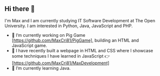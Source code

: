 ## Hi there 👋
I'm Max and I am currently studying IT Software Development at The Open University. I am interested in Python, Java, JavaScript and PHP.

- 🔭 I’m currently working on Pig Game [https://github.com/MaxCri81/PigGame], building an HTML and JavaScript game.
- 🎉 I have recently built a webpage in HTML and CSS where I showcase some techniques I have learned in JavaScript 👉 [https://github.com/MaxCri81/MaxDevelopment]
- 🌱 I’m currently learning Java.

<!--
**MassimilianoCrisafulli/MassimilianoCrisafulli** is a ✨ _special_ ✨ repository because its `README.md` (this file) appears on your GitHub profile.

Here are some ideas to get you started:

- 🔭 I’m currently working on ...
- 🌱 I’m currently learning ...
- 👯 I’m looking to collaborate on ...
- 🤔 I’m looking for help with ...
- 💬 Ask me about ...
- 📫 How to reach me: ...
- 😄 Pronouns: ...
- ⚡ Fun fact: ...
-->
